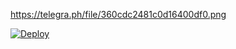 https://telegra.ph/file/360cdc2481c0d16400df0.png

[![Deploy](https://www.herokucdn.com/deploy/button.svg)](https://heroku.com/deploy?template=https://github.com/hdiiofficial/video-stream)
